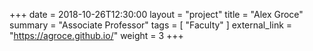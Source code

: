 +++
date = 2018-10-26T12:30:00
layout = "project"
title  = "Alex Groce"
summary = "Associate Professor"
tags = [ "Faculty" ]
external_link = "https://agroce.github.io/"
weight = 3
+++